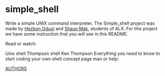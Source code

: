 # simple_shell
Write a simple UNIX command interpreter.
The Simple_shell project was made by [Hezbon Oduol](https://github.com/Hezbon12) and [Shaun Mak](https://github.com/Pybaker), students of ALX. For this project we have some instruction that you will see in this README.

Read or watch: 

Unix shell
Thompson shell
Ken Thompson
Everything you need to know to start coding your own shell concept page
man or help:

[AUTHORS](https://github.com/Hezbon12/simple_shell/blob/main/AUTHORS)
